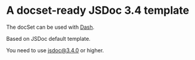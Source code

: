 # A docset-ready JSDoc 3.4 template

The docSet can be used with [Dash](http://kapeli.com/dash).

Based on JSDoc default template.

You need to use jsdoc@3.4.0 or higher.
